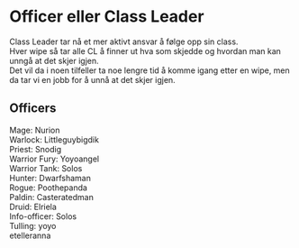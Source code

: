 # Officer eller Class Leader
Class Leader tar nå et mer aktivt ansvar å følge opp sin class.  
Hver wipe så tar alle CL å finner ut hva som skjedde og hvordan man kan unngå at det skjer igjen.  
Det vil da i noen tilfeller ta noe lengre tid å komme igang etter en wipe, men da tar vi en jobb for å unnå at det skjer igjen.  

## Officers

Mage: Nurion  
Warlock: Littleguybigdik  
Priest: Snodig  
Warrior Fury: Yoyoangel  
Warrior Tank: Solos  
Hunter: Dwarfshaman  
Rogue: Poothepanda  
Paldin: Casteratedman  
Druid: Elriela  
Info-officer: Solos  
Tulling: yoyo  
etelleranna
